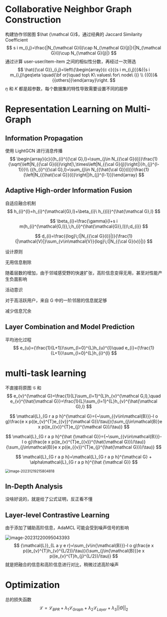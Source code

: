 # Collaborative Neighbor Graph Construction

构建协作邻居图 $\hat {\mathcal G}$，通过经典的 Jaccard Similarity Coefficient
$$
s i m_{i,j}=\frac{|N_{\mathcal G}(i)\cap N_{\mathcal G}(j)|}{|N_{\mathcal G}(i)\cup N_{\mathcal G}(j)|}
$$
通过计算 user-user/item-item 之间的相似性分数，再经过一次筛选
$$
\hat{{\cal G}}_{i,j}=\left\{\begin{array}{c c}{{s i m_{i,j}}}&{{s i m_{i,j}\geq\eta \quad{\bf or}\quad top\ K\ values\ for\ node\ i}} \\ {{0}}&{{others}}\end{array}\right.
$$
$\eta$ 和 $K$ 都是超参数，每个数据集的特性导致需要设置不同的超参





# Representation Learning on Multi-Graph

## Information Propagation

使用 LightGCN 进行消息传播
$$
\begin{array}{c}{{h_{i}^{{\cal G},l}=\sum_{j\in N_{{\cal G}(i)}}\frac{1}{\sqrt{\left|N_{{\cal G}(i)}\right|\,\times\left|N_{{\cal G}(j)}\right|}}h_{j}^{l-1}}}\\ 
{{h_{i}^{{\cal G},l}=\sum_{j\in N_{{\hat{\cal G}}(i)}}\frac{1}{\left|N_{{\hat{\cal G}}(i)}\right|}h_{j}^{l-1}}}\end{array}
$$

## Adaptive High-order Information Fusion

自适应融合机制
$$
h_{i}^{l}=h_{i}^{\mathcal{G},l}+\beta_{i}\ h_{{i}}^{\hat{\mathcal G},l}
$$

$$
\beta_{i}=\frac{\gamma}{l+s i m(h_{i}^{\mathcal{G,l}},\;h_{i}^{\hat{\mathcal{G}},l})\;d_{i}}
$$

$$
d_{i}=\frac{{log}\;(|N_{{\cal G}(i)}|)}{\frac{1}{|\mathcal{V}|}\sum_{v\in\mathcal{V}}{log}\;(|N_{{\cal G}(v)}|)}
$$

设计原则

无用信息剔除

随着层数的增加，由于邻域感受野的快速扩张，高阶信息变得无用，甚至对性能产生负面影响

活动意识

对于高活跃用户，来自 G 中的一阶邻居的信息就足够

减少信息冗余



## Layer Combination and Model Prediction

平均池化过程
$$
e_{u}={\frac{1}{L+1}}\sum_{l=0}^{L}h_{u}^{l}\quad e_{i}={\frac{1}{L+1}}\sum_{l=0}^{L}h_{i}^{l}
$$







# multi-task learning

不直接将原图 $\mathcal G$ 和
$$
e_{v}^{\mathcal G}=\frac{1}{L}\sum_{l=1}^{L}h_{v}^{\mathcal G,l},\quad e_{v}^{\hat{\mathcal G}}=\frac{1}{L}\sum_{l=1}^{L}h_{v}^{\hat{\mathcal G},l}
$$

$$
\mathcal{L}_{G r a p h}^{\mathcal G}={~\sum_{{v\in\mathcal{B}}}-l o g}\frac{e x p((e_{v}^{T}e_{{v}}^{\mathcal G})/\tau)}{\sum_{j\in\mathcal{B}}e x p((e_{{v}}^{T}e_{j}^{\mathcal G})/\tau)}
$$

$$
\mathcal{L}_{G r a p h}^{\hat {\mathcal G}}={~\sum_{{v\in\mathcal{B}}}-l o g}\frac{e x p((e_{v}^{T}e_{{v}}^{\hat{\mathcal G}})/\tau)}{\sum_{j\in\mathcal{B}}e x p((e_{{v}}^{T}e_{j}^{\hat{\mathcal G}})/\tau)}
$$

$$
\mathcal{L}_{G r a p h}=\mathcal{L}_{G r a p h}^{\mathcal G} + \alpha\mathcal{L}_{G r a p h}^{\hat {\mathcal G}}
$$

<img src="C:\Users\Asus\AppData\Roaming\Typora\typora-user-images\image-20231219215804818.png" alt="image-20231219215804818" style="zoom:80%;" />

## In-Depth Analysis

没啥好说的，就是给了公式证明，反正看不懂



## Layer-level Contrastive Learning

由于添加了辅助高阶信息，AdaMCL 可能会受到噪声信号的影响

![image-20231220095043393](C:\Users\Asus\AppData\Roaming\Typora\typora-user-images\image-20231220095043393.png)
$$
{\mathcal{L}}_{L a y e r}=\sum_{v\in{\mathcal{B}}}-l o g\frac{e x p((e_{v}^{T}h_{v}^{L/2})/\tau)}{\sum_{j\in{\mathcal{B}}}e x p((e_{v}^{T}h_{j}^{L/2})/\tau)}
$$
就是把融合的信息和高阶信息进行对比，稍微过滤高阶噪声

# Optimization

总的损失函数
$$
{\mathcal{L}}={\mathcal{L}}_{B P R}+\lambda_{1}{\mathcal{L}}_{G r a p h}+\lambda_{2}{\mathcal{L}}_{L a y e r}+\lambda_{3}||\Theta||_{2}
$$
